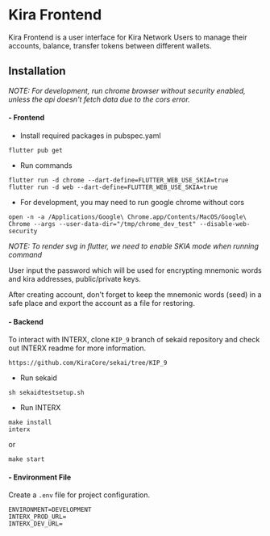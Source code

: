 # Kira Frontend

Kira Frontend is a user interface for Kira Network Users to manage their accounts, balance, transfer tokens between different wallets.

## Installation

_NOTE: For development, run chrome browser without security enabled, unless the api doesn't fetch data due to the cors error._

#### - Frontend
- Install required packages in pubspec.yaml

```
flutter pub get
```

- Run commands

```
flutter run -d chrome --dart-define=FLUTTER_WEB_USE_SKIA=true
flutter run -d web --dart-define=FLUTTER_WEB_USE_SKIA=true
```

- For development, you may need to run google chrome without cors
```
open -n -a /Applications/Google\ Chrome.app/Contents/MacOS/Google\ Chrome --args --user-data-dir="/tmp/chrome_dev_test" --disable-web-security
```


_NOTE: To render svg in flutter, we need to enable SKIA mode when running command_

User input the password which will be used for encrypting mnemonic words and kira addresses, public/private keys.

After creating account, don't forget to keep the mnemonic words (seed) in a safe place and export the account as a file for restoring.

#### - Backend

To interact with INTERX, clone `KIP_9` branch of sekaid repository and check out INTERX readme for more information.
```
https://github.com/KiraCore/sekai/tree/KIP_9
```

- Run sekaid
```
sh sekaidtestsetup.sh
```

- Run INTERX
```
make install
interx
```
or
```
make start
```

#### - Environment File

Create a `.env` file for project configuration.
```
ENVIRONMENT=DEVELOPMENT
INTERX_PROD_URL=
INTERX_DEV_URL=
```